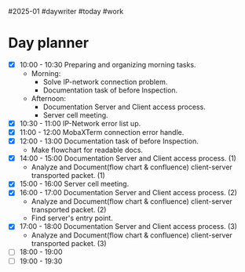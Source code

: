 #2025-01 #daywriter #today #work 
# Day planner

- [x] 10:00 - 10:30 Preparing and organizing morning tasks.
	- Morning:
		- Solve IP-network connection problem.
		- Documentation task of before Inspection.
	- Afternoon:
		- Documentation Server and Client access process.
		- Server cell meeting.
- [x] 10:30 - 11:00 IP-Network error list up.
- [x] 11:00 - 12:00 MobaXTerm connection error handle. 
- [x] 12:00 - 13:00 Documentation task of before Inspection.
	- Make flowchart for readable docs. 
- [x] 14:00 - 15:00 Documentation Server and Client access process. (1)
	- Analyze and Document(flow chart & confluence) client-server transported packet. (1)
- [x] 15:00 - 16:00 Server cell meeting.
- [x] 16:00 - 17:00 Documentation Server and Client access process. (2)
	- Analyze and Document(flow chart & confluence) client-server transported packet. (2)
	- Find server's entry point.
- [x] 17:00 - 18:00 Documentation Server and Client access process. (3)
	- Analyze and Document(flow chart & confluence) client-server transported packet. (3)
- [ ] 18:00 - 19:00 
- [ ] 19:00 - 19:30 
